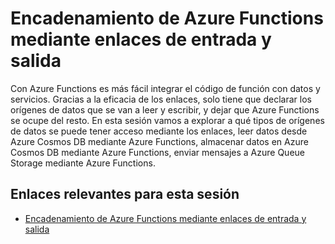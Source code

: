 # Encadenamiento de Azure Functions mediante enlaces de entrada y salida

Con Azure Functions es más fácil integrar el código de función con datos y servicios. Gracias a la eficacia de los enlaces, solo tiene que declarar los orígenes de datos que se van a leer y escribir, y dejar que Azure Functions se ocupe del resto. En esta sesión vamos a explorar a qué tipos de orígenes de datos se puede tener acceso mediante los enlaces, leer datos desde Azure Cosmos DB mediante Azure Functions, almacenar datos en Azure Cosmos DB mediante Azure Functions, enviar mensajes a Azure Queue Storage mediante Azure Functions.

## Enlaces relevantes para esta sesión

- [Encadenamiento de Azure Functions mediante enlaces de entrada y salida](https://docs.microsoft.com/es-es/learn/modules/chain-azure-functions-data-using-bindings/)




